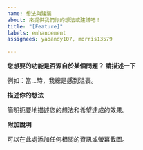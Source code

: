 ```yaml
---
name: 想法與建議
about: 來提供我們你的想法或建議吧！
title: "[Feature]"
labels: enhancement
assignees: yaoandy107, morris13579

---
```


**您想要的功能是否源自於某個問題？ 請描述一下**

例如：當...時，我總是感到沮喪。

**描述你的想法**

簡明扼要地描述您的想法和希望達成的效果。

**附加說明**

可以在此處添加任何相關的資訊或螢幕截圖。
